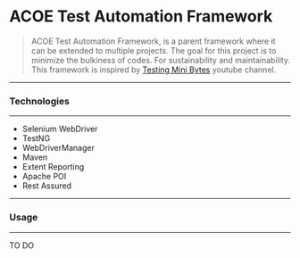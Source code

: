 # ACOE Test Automation Framework

> ACOE Test Automation Framework, is a parent framework where it can be extended to multiple projects. The goal for this project is to minimize the bulkiness of codes. For sustainability and maintainability. This framework is inspired by [Testing Mini Bytes](https://www.youtube.com/c/TestingMiniBytes) youtube channel.
***
### Technologies
***
- Selenium WebDriver
- TestNG
- WebDriverManager
- Maven
- Extent Reporting
- Apache POI
- Rest Assured

***
### Usage
***
TO DO
